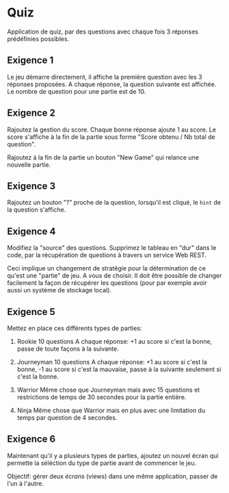 Quiz
====

Application de quiz, par des questions avec chaque fois 3 réponses prédéfinies possibles.

Exigence 1
----------

Le jeu démarre directement, il affiche la première question avec les 3 réponses proposées.
A chaque réponse, la question suivante est affichée.
Le nombre de question pour une partie est de 10.

Exigence 2
----------

Rajoutez la gestion du score.
Chaque bonne réponse ajoute 1 au score.
Le score s'affiche à la fin de la partie sous forme "Score obtenu / Nb total de question".

Rajoutez à la fin de la partie un bouton "New Game" qui relance une nouvelle partie.

Exigence 3
----------

Rajoutez un bouton "?" proche de la question, lorsqu'il est cliqué, le `hint` de la question s'affiche.

Exigence 4
----------

Modifiez la "source" des questions. Supprimez le tableau en "dur" dans le code, par la récupération de questions
à travers un service Web REST.

Ceci implique un changement de stratégie pour la détermination de ce qu'est une "partie" de jeu. A vous de choisir.
Il doit être possible de changer facilement la façon de récupérer les questions (pour par exemple avoir aussi un système
de stockage local).

Exigence 5
----------

Mettez en place ces différents types de parties:

 1. Rookie
    10 questions
    A chaque réponse: +1 au score si c'est la bonne, passe de toute façons à la suivante.
    
 2. Journeyman
    10 questions
    A chaque réponse: +1 au score si c'est la bonne, -1 au score si c'est la mauvaise, passe à la suivante seulement si c'est la bonne.
    
 3. Warrior
    Même chose que Journeyman mais avec 15 questions et restrictions de temps de 30 secondes pour la partie entière.
    
 4. Ninja
    Même chose que Warrior mais en plus avec une limitation du temps par question de 4 secondes.

Exigence 6
----------

Maintenant qu'il y a plusieurs types de parties, ajoutez un nouvel écran qui permette la séléction du type de partie avant de commencer
le jeu.

Objectif: gérer deux _écrans_ (views) dans une même application, passer de l'un à l'autre.

